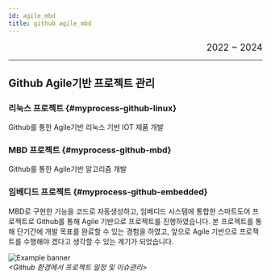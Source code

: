 ```yaml
---
id: agile_mbd
title: github agile_mbd
---
```


<div align="right">
  <font size="4">
    2022 ~ 2024<br/>
  </font>
</div>

---

## Github Agile기반 프로젝트 관리

### 리눅스 프로젝트 {#myprocess-github-linux}
Github를 통한 Agile기반 리눅스 기반 IOT 제품 개발

### MBD 프로젝트 {#myprocess-github-mbd}
Github를 통한 Agile기반 알고리즘 개발

### 임베디드 프로젝트 {#myprocess-github-embedded}
MBD로 구현한 기능을 코드로 자동생성하고, 임베디드 시스템에 통합한 스마트도어 프로젝트로 Github를 통해 Agile 기반으로 프로젝트를 진행하였습니다.
본 프로젝트를 통해 단기간에 개발 목표를 완료할 수 있는 경험을 하였고, 앞으로 Agile 기반으로 프로젝트를 수행해야 겠다고 생각할 수 있는 계기가 되었습니다.

<div style={{width: '100%', textAlign: 'center'}}>
	<img
		src={require('/img/4_ews2/ews2_spec_summary_plan.png').default}
		style={{width: '100%'}}
		alt="Example banner"
	/><br/><em>&lt;Github 환경에서 프로젝트 일정 및 이슈관리&gt;</em>
</div>

